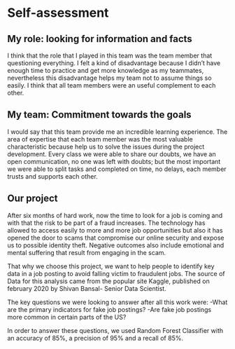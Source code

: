 # Self-assessment

## My role: looking for information and facts

I think that the role that I played in this team was the team member that questioning everything. I felt a kind of disadvantage because I didn’t have enough time to practice and get more knowledge as my teammates, nevertheless this disadvantage helps my team not to assume things so easily. I think that all team members were an useful complement to each other.

## My team: Commitment towards the goals
I would say that this team provide me an incredible learning experience. The area of expertise that each team member was the most valuable characteristic because help us to solve the issues during the project development. Every class we were able to share our doubts, we have an open communication, no one was left with doubts; but the most important we were able to split tasks and completed on time, no delays, each member trusts and supports each other. 

## Our project

After six months of hard work, now the time to look for a job is coming and with that the risk to be part of a fraud increases.  The technology has allowed to access easily to more and more job opportunities but also it has opened the door to scams that compromise our online security and expose us to possible identity theft. Negative outcomes also include emotional and mental suffering that result from engaging in the scam.

That why we choose this project, we want to help people to identify key data in a job posting to avoid falling victim to fraudulent jobs. The source of Data for this analysis came from the popular site Kaggle, published on february 2020 by Shivan Bansal- Senior Data Scientist.  

The key questions we were looking to answer after all this work were:
-What are the primary indicators for fake job postings?
-Are fake job postings more common in certain parts of the US?

In order to answer these questions, we used Random Forest Classifier with an accuracy of 85%, a precision of 95% and a recall of 85%. 

